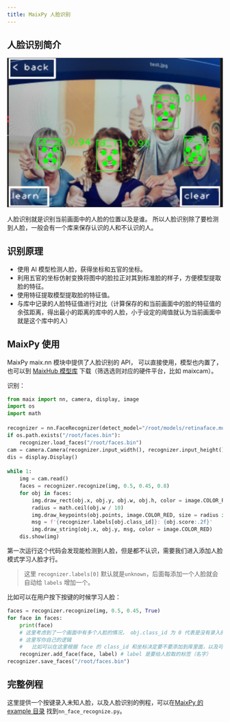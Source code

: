 ```yaml
---
title: MaixPy 人脸识别
---
```


## 人脸识别简介

![face_recognize](../../assets/face_recognize.jpg)

人脸识别就是识别当前画面中的人脸的位置以及是谁。
所以人脸识别除了要检测到人脸，一般会有一个库来保存认识的人和不认识的人。

## 识别原理

* 使用 AI 模型检测人脸，获得坐标和五官的坐标。
* 利用五官的坐标仿射变换将图中的脸拉正对其到标准脸的样子，方便模型提取脸的特征。
* 使用特征提取模型提取脸的特征值。
* 与库中记录的人脸特征值进行对比（计算保存的和当前画面中的脸的特征值的余弦距离，得出最小的距离的库中的人脸，小于设定的阈值就认为当前画面中就是这个库中的人）


## MaixPy 使用

MaixPy maix.nn 模块中提供了人脸识别的 API， 可以直接使用，模型也内置了，也可以到 [MaixHub 模型库](https://maixhub.com/model/zoo) 下载（筛选选则对应的硬件平台，比如 maixcam）。


识别：

```python
from maix import nn, camera, display, image
import os
import math

recognizer = nn.FaceRecognizer(detect_model="/root/models/retinaface.mud", feature_model = "/root/models/face_feature.mud")
if os.path.exists("/root/faces.bin"):
    recognizer.load_faces("/root/faces.bin")
cam = camera.Camera(recognizer.input_width(), recognizer.input_height(), recognizer.input_format())
dis = display.Display()

while 1:
    img = cam.read()
    faces = recognizer.recognize(img, 0.5, 0.45, 0.8)
    for obj in faces:
        img.draw_rect(obj.x, obj.y, obj.w, obj.h, color = image.COLOR_RED)
        radius = math.ceil(obj.w / 10)
        img.draw_keypoints(obj.points, image.COLOR_RED, size = radius if radius < 5 else 4)
        msg = f'{recognizer.labels[obj.class_id]}: {obj.score:.2f}'
        img.draw_string(obj.x, obj.y, msg, color = image.COLOR_RED)
    dis.show(img)
```

第一次运行这个代码会发现能检测到人脸，但是都不认识，需要我们进入添加人脸模式学习人脸才行。

> 这里 `recognizer.labels[0]` 默认就是`unknown`，后面每添加一个人脸就会自动给 `labels` 增加一个。

比如可以在用户按下按键的时候学习人脸：
```python
faces = recognizer.recognize(img, 0.5, 0.45, True)
for face in faces:
    print(face)
    # 这里考虑到了一个画面中有多个人脸的情况， obj.class_id 为 0 代表是没有录入的人脸
    # 这里写你自己的逻辑
    #   比如可以在这里根据 face 的 class_id 和坐标决定要不要添加到库里面，以及可以做用户交互逻辑，比如按下按钮才录入等
    recognizer.add_face(face, label) # label 是要给人脸取的标签（名字）
recognizer.save_faces("/root/faces.bin")
```

## 完整例程

这里提供一个按键录入未知人脸，以及人脸识别的例程，可以在[MaixPy 的 example 目录](https://github.com/sipeed/MaixPy/tree/main/examples) 找到`nn_face_recognize.py`。



